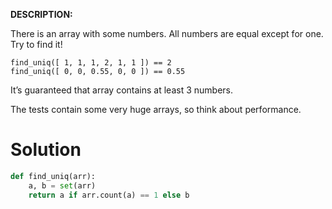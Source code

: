 **DESCRIPTION:**

There is an array with some numbers. All numbers are equal except for one. Try to find it!
```
find_uniq([ 1, 1, 1, 2, 1, 1 ]) == 2
find_uniq([ 0, 0, 0.55, 0, 0 ]) == 0.55
```
It’s guaranteed that array contains at least 3 numbers.

The tests contain some very huge arrays, so think about performance.

# Solution

```python
def find_uniq(arr):
    a, b = set(arr)
    return a if arr.count(a) == 1 else b
```
